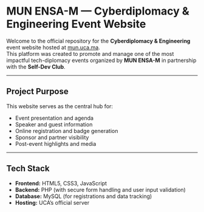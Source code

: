# MUN ENSA-M — Cyberdiplomacy & Engineering Event Website

Welcome to the official repository for the **Cyberdiplomacy & Engineering** event website hosted at [mun.uca.ma](https://mun.uca.ma).  
This platform was created to promote and manage one of the most impactful tech-diplomacy events organized by **MUN ENSA-M** in partnership with the **Self-Dev Club**.

---

## Project Purpose

This website serves as the central hub for:
- Event presentation and agenda
- Speaker and guest information
- Online registration and badge generation
- Sponsor and partner visibility
- Post-event highlights and media

---

## Tech Stack

- **Frontend:** HTML5, CSS3, JavaScript
- **Backend:** PHP (with secure form handling and user input validation)
- **Database:** MySQL (for registrations and data tracking)
- **Hosting:** UCA’s official server
